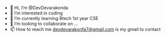 - 👋 Hi, I’m @DevDevarakonda
- 👀 I’m interested in coding
- 🌱 I’m currently learning Btech 1st year CSE
- 💞️ I’m looking to collaborate on ...
- 📫 How to reach me devdevarakonfa7@gmail.com is my gmail to contact

<!---
DevDevarakonda/DevDevarakonda is a ✨ special ✨ repository because its `README.md` (this file) appears on your GitHub profile.
You can click the Preview link to take a look at your changes.
--->
